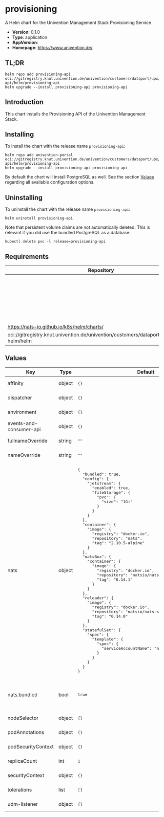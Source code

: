 # provisioning

A Helm chart for the Univention Management Stack Provisioning Service

- **Version**: 0.1.0
- **Type**: application
- **AppVersion**:
- **Homepage:** <https://www.univention.de/>

## TL;DR

```console
helm repo add provisioning-api oci://gitregistry.knut.univention.de/univention/customers/dataport/upx/provisioning-api/helm/provisioning-api
helm upgrade --install provisioning-api provisioning-api
```

## Introduction

This chart installs the Provisioning API of the Univention Management Stack.

## Installing

To install the chart with the release name `provisioning-api`:

```console
helm repo add univention-portal oci://gitregistry.knut.univention.de/univention/customers/dataport/upx/provisioning-api/helm/provisioning-api
helm upgrade --install provisioning-api provisioning-api
```

By default the chart will install PostgreSQL as well. See the section [Values](#values)
regarding all available configuration options.

## Uninstalling

To uninstall the chart with the release name `provisioning-api`:

```console
helm uninstall provisioning-api
```

Note that persistent volume claims are not automatically deleted. This is
relevant if you did use the bundled PostgreSQL as a database.

```console
kubectl delete pvc -l release=provisioning-api
```

## Requirements

| Repository | Name | Version |
|------------|------|---------|
|  | dispatcher | * |
|  | events-and-consumer-api | * |
|  | udm-listener | * |
| https://nats-io.github.io/k8s/helm/charts/ | nats | ^1.1.5 |
| oci://gitregistry.knut.univention.de/univention/customers/dataport/upx/common-helm/helm | common | 0.* |

## Values

<table>
	<thead>
		<th>Key</th>
		<th>Type</th>
		<th>Default</th>
		<th>Description</th>
	</thead>
	<tbody>
		<tr>
			<td>affinity</td>
			<td>object</td>
			<td><pre lang="json">
{}
</pre>
</td>
			<td></td>
		</tr>
		<tr>
			<td>dispatcher</td>
			<td>object</td>
			<td><pre lang="json">
{}
</pre>
</td>
			<td></td>
		</tr>
		<tr>
			<td>environment</td>
			<td>object</td>
			<td><pre lang="json">
{}
</pre>
</td>
			<td></td>
		</tr>
		<tr>
			<td>events-and-consumer-api</td>
			<td>object</td>
			<td><pre lang="json">
{}
</pre>
</td>
			<td></td>
		</tr>
		<tr>
			<td>fullnameOverride</td>
			<td>string</td>
			<td><pre lang="json">
""
</pre>
</td>
			<td></td>
		</tr>
		<tr>
			<td>nameOverride</td>
			<td>string</td>
			<td><pre lang="json">
""
</pre>
</td>
			<td></td>
		</tr>
		<tr>
			<td>nats</td>
			<td>object</td>
			<td><pre lang="json">
{
  "bundled": true,
  "config": {
    "jetstream": {
      "enabled": true,
      "fileStorage": {
        "pvc": {
          "size": "1Gi"
        }
      }
    }
  },
  "container": {
    "image": {
      "registry": "docker.io",
      "repository": "nats",
      "tag": "2.10.5-alpine"
    }
  },
  "natsBox": {
    "container": {
      "image": {
        "registry": "docker.io",
        "repository": "natsio/nats-box",
        "tag": "0.14.1"
      }
    }
  },
  "reloader": {
    "image": {
      "registry": "docker.io",
      "repository": "natsio/nats-server-config-reloader",
      "tag": "0.14.0"
    }
  },
  "statefulSet": {
    "spec": {
      "template": {
        "spec": {
          "serviceAccountName": "nats"
        }
      }
    }
  }
}
</pre>
</td>
			<td>NATS server settings.</td>
		</tr>
		<tr>
			<td>nats.bundled</td>
			<td>bool</td>
			<td><pre lang="json">
true
</pre>
</td>
			<td>Set to `true` if you want NATS to be installed as well.</td>
		</tr>
		<tr>
			<td>nodeSelector</td>
			<td>object</td>
			<td><pre lang="json">
{}
</pre>
</td>
			<td></td>
		</tr>
		<tr>
			<td>podAnnotations</td>
			<td>object</td>
			<td><pre lang="json">
{}
</pre>
</td>
			<td></td>
		</tr>
		<tr>
			<td>podSecurityContext</td>
			<td>object</td>
			<td><pre lang="json">
{}
</pre>
</td>
			<td></td>
		</tr>
		<tr>
			<td>replicaCount</td>
			<td>int</td>
			<td><pre lang="json">
1
</pre>
</td>
			<td></td>
		</tr>
		<tr>
			<td>securityContext</td>
			<td>object</td>
			<td><pre lang="json">
{}
</pre>
</td>
			<td></td>
		</tr>
		<tr>
			<td>tolerations</td>
			<td>list</td>
			<td><pre lang="json">
[]
</pre>
</td>
			<td></td>
		</tr>
		<tr>
			<td>udm-listener</td>
			<td>object</td>
			<td><pre lang="json">
{}
</pre>
</td>
			<td></td>
		</tr>
	</tbody>
</table>

